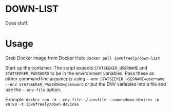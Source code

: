 # DOWN-LIST

Does stuff.

# Usage

Grab Docker image from Docker Hub:
`docker pull ipv6freely/down-list`

Start up the container. The script expects `STATSEEKER_USERNAME` and `STATSEEKER_PASSWORD` to be in the environment variables. Pass these as either command line arguments using `--env STATSEEKER_USERNAME=username --env STATSEEKER_PASSWORD=password` or put the ENV variables into a file and use the `--env-file` option.

Example:
`docker run -d --env-file ~/.envfile --name=down-devices -p 80:80 -t ipv6freely/down-devices`
